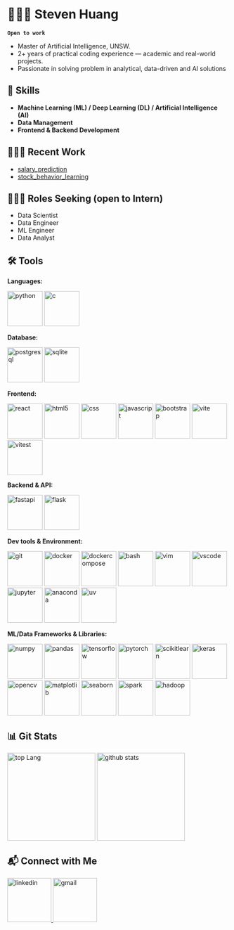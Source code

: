 # 🏊🏻‍♂️ Steven Huang

**`Open to work`** 

- Master of Artificial Intelligence, UNSW.
- 2+ years of practical coding experience — academic and real-world projects.
- Passionate in solving problem in analytical, data-driven and AI solutions

## 🧰 Skills

- **Machine Learning (ML) / Deep Learning (DL) / Artificial Intelligence (AI)**
- **Data Management**
- **Frontend & Backend Development**

## 👨🏻‍💻 Recent Work

- [salary_prediction](https://github.com/StevenHuang41/salary_prediction.git)
- [stock_behavior_learning](https://github.com/StevenHuang41/stock_behavior_learning.git)

## 👨🏻‍🎓 Roles Seeking (open to Intern)
- Data Scientist
- Data Engineer
- ML Engineer
- Data Analyst

## 🛠️ Tools

**Languages:**

<div>
    <img height="80" width="80" src="https://icon.icepanel.io/Technology/svg/Python.svg" alt="python"/>
    <img height="80" width="80" src="https://icon.icepanel.io/Technology/svg/C.svg" alt="c"/>
</div>

**Database:**

<div>
    <img height="80" width="80" src="https://icon.icepanel.io/Technology/svg/PostgresSQL.svg" alt="postgresql"/>
    <img height="80" width="80" src="https://icon.icepanel.io/Technology/png-shadow-512/SQLite.png" alt="sqlite"/>
</div>

**Frontend:**

<div>
</div>
<img height="80" width="80" src="https://cdn.simpleicons.org/react" alt="react"/>
<img height="80" width="80" src="https://icon.icepanel.io/Technology/svg/HTML5.svg" alt="html5"/>
<img height="80" width="80" src="https://icon.icepanel.io/Technology/svg/CSS3.svg" alt="css"/>
<img height="80" width="80" src="https://cdn.simpleicons.org/javascript" alt="javascript"/>
<img height="80" width="80" src="https://icon.icepanel.io/Technology/svg/Bootstrap.svg" alt="bootstrap"/>
<img height="80" width="80" src="https://icon.icepanel.io/Technology/svg/Vite.js.svg" alt="vite"/>
<img height="80" width="80" src="https://vitest.dev/logo-shadow.svg" alt="vitest"/>

**Backend & API:**

<img height="80" width="80" src="https://icon.icepanel.io/Technology/svg/FastAPI.svg" alt="fastapi"/>
<img height="80" width="80" src="https://icon.icepanel.io/Technology/png-shadow-512/Flask.png" alt="flask"/>

**Dev tools & Environment:**

<img height="80" width="80" src="https://cdn.simpleicons.org/git" alt="git"/>
<img height="80" width="80" src="https://icon.icepanel.io/Technology/svg/Docker.svg" alt="docker"/>
<img height="80" width="80" src="https://superset.apache.org/img/docker-compose.webp" alt="dockercompose"/>
<img height="80" width="80" src="https://icon.icepanel.io/Technology/png-shadow-512/Bash.png" alt="bash"/>
<img height="80" width="80" src="https://icon.icepanel.io/Technology/svg/Vim.svg" alt="vim"/>

<img height="80" width="80" src="https://icon.icepanel.io/Technology/svg/Visual-Studio-Code-%28VS-Code%29.svg" alt="vscode"/>
<img height="80" width="80" src="https://jupyter.org/assets/homepage/main-logo.svg" alt="jupyter"/>

<img height="80" width="80" src="https://cdn.simpleicons.org/anaconda" alt="anaconda"/>
<img height="80" width="80" src="https://docs.astral.sh/uv/assets/logo-letter.svg" alt="uv"/>

**ML/Data Frameworks & Libraries:**

<img height="80" width="80" src="https://icon.icepanel.io/Technology/svg/NumPy.svg" alt="numpy"/>
<img height="80" width="80" src="https://icon.icepanel.io/Technology/svg/Pandas.svg" alt="pandas"/>

<img height="80" width="80" src="https://cdn.simpleicons.org/tensorflow" alt="tensorflow"/>
<img height="80" width="80" src="https://cdn.simpleicons.org/pytorch" alt="pytorch"/>
<img height="80" width="80" src="https://icon.icepanel.io/Technology/svg/scikit-learn.svg" alt="scikitlearn"/>
<img height="80" width="80" src="https://icon.icepanel.io/Technology/svg/Keras.svg" alt="keras"/>
<img height="80" width="80" src="https://icon.icepanel.io/Technology/svg/OpenCV.svg" alt="opencv"/>

<img height="80" width="80" src="https://matplotlib.org/_static/images/documentation.svg" alt="matplotlib"/>
<img height="80" width="80" src="https://user-images.githubusercontent.com/315810/92159303-30d41100-edfb-11ea-8107-1c5352202571.png" alt="seaborn"/>

<img height="80" width="80" src="https://icon.icepanel.io/Technology/svg/Apache-Spark.svg" alt="spark"/>
<img height="80" width="80" src="https://icon.icepanel.io/Technology/svg/Apache-Hadoop.svg" alt="hadoop"/>



## 📊 Git Stats

<div>
    <img
        src="https://github-readme-stats.vercel.app/api/top-langs/?username=StevenHuang41&theme=radical&layout=compact"
        height='200'
        width=""
        alt="top Lang"
    />
    <img
        src="https://github-readme-stats.vercel.app/api?username=StevenHuang41&show_icons=true&theme=radical"
        height='200'
        width=""
        alt="github stats"
    />
</div>

## 📬 Connect with Me

<div>
    <a href="https://www.linkedin.com/in/yen-jung-huang-491a57353/">
        <img src='https://icon.icepanel.io/Technology/svg/LinkedIn.svg' alt='linkedin' height='100' width='100'/>
    </a>
    <a href="mailto:yenjung178741@gmail.com">
        <img src='https://cdn.simpleicons.org/gmail' alt='gmail' height='100' width="100"/>
    </a>
</div>